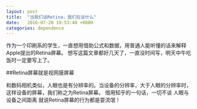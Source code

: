 ```yaml
---
layout: post
title:  "当我们谈Retina，我们在谈什么"
date:   2016-07-20 19:53:40 +0800
categories: dependence
---
```


作为一个印刷系的学生，一直想用借助公式和数据，用普通人能听懂的话来解释Apple提出的Retina屏幕。
想写这篇文章都好几天了，一直没时间写，明天中午吃饭时一定要写上了。

##Retina屏幕就是视网膜屏幕

和数码相机类似，人眼也是有分辨率的。当设备的分辨率，大于人眼的分辨率时，这样设备的屏幕，我们称之为Retina屏幕。
借用知乎的一句话，一切不谈 人眼与设备之间距离 就说Retina屏幕的行为都是耍流氓！
